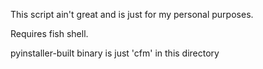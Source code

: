 This script ain't great and is just for my personal purposes.

Requires fish shell.

pyinstaller-built binary is just 'cfm' in this directory
